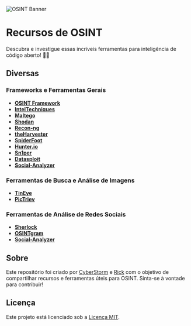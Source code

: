 ![OSINT Banner]([link_para_imagem_banner](https://cdn.discordapp.com/attachments/1231505527108927508/1234372276745535488/osint-framework-1805550453.png?ex=66307e44&is=662f2cc4&hm=ade9ccc420aa55fdb2c5acd8b7a1926d7e3c2f825269c44091263003ed7c8f57&))

# Recursos de OSINT

Descubra e investigue essas incríveis ferramentas para inteligência de código aberto! 🕵️‍♂️

## Diversas

### Frameworks e Ferramentas Gerais

- **[OSINT Framework](https://osintframework.com/)**
- **[IntelTechniques](https://inteltechniques.com/)**
- **[Maltego](https://www.maltego.com/)**
- **[Shodan](https://www.shodan.io/)**
- **[Recon-ng](https://github.com/lanmaster53/recon-ng)**
- **[theHarvester](https://github.com/laramies/theHarvester)**
- **[SpiderFoot](https://www.spiderfoot.net/)**
- **[Hunter.io](https://hunter.io/)**
- **[Sn1per](https://github.com/1N3/Sn1per)**
- **[Datasploit](https://github.com/DataSploit/datasploit)**
- **[Social-Analyzer](https://github.com/qeeqbox/social-analyzer)**

### Ferramentas de Busca e Análise de Imagens

- **[TinEye](https://www.tineye.com/)**
- **[PicTriev](http://www.pictriev.com/)**

### Ferramentas de Análise de Redes Sociais

- **[Sherlock](https://github.com/sherlock-project/sherlock)**
- **[OSINTgram](https://github.com/Datalux/Osintgram)**
- **[Social-Analyzer](https://github.com/qeeqbox/social-analyzer)**

## Sobre

Este repositório foi criado por [CyberStorm](link_para_servidor_discord) e [Rick](link_para_perfil_do_Rick) com o objetivo de compartilhar recursos e ferramentas úteis para OSINT. Sinta-se à vontade para contribuir!

## Licença

Este projeto está licenciado sob a [Licença MIT](link_para_licenca).
